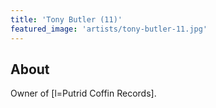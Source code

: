 ```yaml
---
title: 'Tony Butler (11)'
featured_image: 'artists/tony-butler-11.jpg'
---
```


## About

Owner of [l=Putrid Coffin Records].

